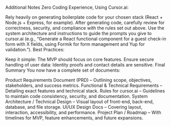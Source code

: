 Additional Notes
Zero Coding Experience, Using Cursor.ai:

Rely heavily on generating boilerplate code for your chosen stack (React + Node.js + Express, for example).
After generating code, carefully review for correctness, security, and compliance with the rules set out above.
Use the system architecture and instructions to guide the prompts you give to cursor.ai (e.g., “Generate a React functional component for a guest check-in form with X fields, using Formik for form management and Yup for validation.”).
Best Practices:

Keep it simple: The MVP should focus on core features.
Ensure secure handling of user data: Identity proofs and contact details are sensitive.
Final Summary
You now have a complete set of documents:

Product Requirements Document (PRD) – Outlining scope, objectives, stakeholders, and success metrics.
Functional & Technical Requirements – Detailing exact features and technical stack.
Rules for cursor.ai – Guidelines to maintain code consistency, security, and documentation.
System Architecture / Technical Design – Visual layout of front-end, back-end, database, and file storage.
UI/UX Design Docs – Covering layout, interaction, accessibility, and performance.
Project Plan / Roadmap – With timelines for MVP, feature enhancements, and future expansions.
